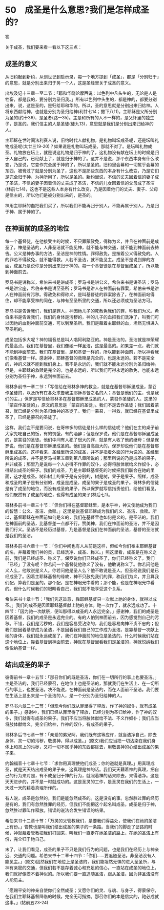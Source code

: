 # 50　成圣是什么意思?我们是怎样成圣的?


答

关于成圣，我们要来看一看以下这三点：

## 成圣的意义

从旧约起到新约，从创世记到启示录，每一个地方提到「成圣」，都是「分别归于」的意思，就是分别出来归于另一个人，这是圣经里关于成圣的意义。

出埃及记十三章一至二节：「耶和华晓论摩西说：以色列中凡头生的，无论是人是牲畜，都是我的，要分别为圣归我。」所有以色列中头生的，都是神的，都要分别出来，说，这是圣的，是归给耶和华的。所以，圣的意思就是分别出来归给神。人将东西献给神，也就是分别为圣归给神(利廿七14；撒下八11)。主耶稣是父所分别为圣的(约十36)，是圣者(路一35)。主是和所有的人不一样的，是父怀里的独生子，是圣的。我们信主的人是圣徒(徒九13)，意思就是我们是分别出来归给神的人。

主耶稣在世时间法利赛人说，旧约时代人献礼物，是礼物叫坛成圣呢，还是坛叫礼物成圣呢(太廿三19-20)？如果说是礼物叫坛成圣，那就不对了。是坛叫礼物成圣。礼物放在坛上，就是说这礼物是归于神的了。这礼物没有献在坛上的时候是归于人自己的，已经献上了，就是归于神的了。这并不是说，那个东西本身有什么改变，乃是说，它变作完全属于神的了，所以是圣的。旧约里会幕和一切属乎会幕的东西，被膏过了就是分别为圣了，这也不是那些东西的本身有什么改变，乃是它们是完全归于神，为神所用了，所以是圣的。新约里说，不信的丈夫因着信的妻子成了圣洁，不信的妻子因着信的丈夫成了圣洁，不信的儿女因着信的父母成了圣洁(林前七14)，这也不是这些人本身有什么改变，乃是因着他们的丈夫、妻子、父母是信主的，所以他们是被分别出来的，是圣的。

神用主耶稣的血把我们买了，所以我们不能再归于别人，不能再属于别人，乃是归于神、属于神的了。

## 在神面前的成圣的地位

每一个基督徒，在他接受主的时候，不只罪蒙赦免，得称为义，并且在神面前是成圣了。神是圣洁的，人非圣洁就不能见神，就不能与神交通，就不能到神面前去祷告。公义是神办事的方法，圣洁是神的性情。罪得赦免，是按着公义得赦免的。人的罪若不得赦免，就不能得救。人若不圣洁，就不能见主。成圣不是说到罪的方面，成圣乃是说你是分别出来归于神的。每一个基督徒是在基督里成圣了，所以能到神面前去。

罗马书是讲称义，希伯来书是讲成圣；罗马书是讲公义，希伯来书是讲圣洁；罗马书是讲宝座，希伯来书是讲至圣所；罗马书是讲人在神面前有罪案，希伯来书是讲人在神面前有污秽。得赦免和得称义，是叫基督徒的罪案除去了，在神面前站得住，却不能享受神的同在，与神有至圣所里的交通，所以还必须成为圣洁方可。

罗马书是告诉我们，我们是罪人，神因祂儿子的死赦免我们的罪，称我们为义。希伯来书是告诉我们，我们的身体是污秽的，神的儿子的血把我们洗净了，叫我们可以因祂的血到神面前交通，可以到至圣所。我们是藉着主耶稣的血，坦然无惧进入至圣所的。

成圣包括多大呢？神的福音总是叫人唱阿利路亚的。神是圣洁的。圣洁就是神荣耀的最高点。我们在基督里，我们像祂一样圣洁，这是最高的。如果差一点，我们就不能到神面前去。我们在基督里，是和基督一样的，所以能到神面前，所以神看我们像看基督一样。感谢神，耶稣基督的救赎是完全的，也是永远的。若不是完全的，神的义就不能到我们身上。若不是永远的，我们就不能永远分别为圣归给神。但是，主耶稣的救赎是完全的，也是永远的，所以我们可得永远的赦免，也能永远分别为圣归于神，永远到神面前去。

哥林多前书一章二节：「写信给在哥林多神的教会，就是在基督耶稣里成圣，蒙召作圣徒的，以及所有在各处求告我主耶稣基督之名的人；基督是他们的主，也是我们的主。」保罗是写信给哥林多在基督耶稣里成圣的人，蒙召作圣徒的人。这里的「蒙召作圣徒的」，原文的意思是「蒙召的圣徒」。我们不是去作圣徒；我们因着蒙召，就已经是分别为圣归给神的圣徒了。我们一蒙召，一得救，就已经在基督里成圣了，已经是蒙召的圣徒了。

这样，我们岂不是要问说，在哥林多的信徒是什么样的信徒呢？他们在主的桌子前大家先吃自己的饭，有的饥饿，有的酒醉；但是保罗说，他们是在基督耶稣里成圣的，是蒙召的圣徒。他们中间有人犯了很大的罪，就是有人收了他的继母；但是保罗说，他们是在基督耶稣里成圣的。他们是自高自大的，保罗却说他们是在基督耶稣里成圣的。这样看来，圣经里所说的成圣，并不是指着外面的行为说的。圣经里所说的成圣，并不是罗马书第五章到第八章所说的；那里所说的乃是成圣的果子，并非成圣；那里乃是说每一个人必得不作罪的奴仆，必得将肢体献给义作奴仆，必得结出成圣的果子。我们的成圣，乃是主耶稣基督死的时候把我们联合在祂的里面，这才是成圣。树和树上的果子是有分别的，树是树，果子是果子。照样，成圣和成圣的果子是有分别的，成圣是成圣，成圣的果子是成圣的果子。哥林多的信徒是有了成圣的地位，而没有成圣的果子，所以保罗就写信指责他们，给他们看见，他们既然有了成圣的地位，也得有成圣的果子(林后七1)。

哥林多前书一章三十节：「但你们得在基督耶稣里，是本乎神，神又使祂成为我们的智慧：公义、圣洁、救赎。」这里是说基督耶稣成为我们的义、圣洁、救赎。所以，基督耶稣在神面前如何是义的，我们在基督里也如何是义的，是圣洁的。我们在神面前的圣洁，比基督差一点都不行。赞美神，我们在神面前的圣洁，并不是因我们行义。圣洁不是经历过基督，乃是基督是我们在神面前的圣洁，基督的圣洁就是我们的圣洁。

哥林多前书六章十一节：「你们中间也有人从前是这样，但如今你们奉主耶稣基督的名，并藉着我们神的灵，已经洗净、成圣、称义。」照这里看，成圣是在称义之前，我们是已经成圣、称义了。保罗说你们已经成圣了，你们已经称义了。我们「已经」了没有呢？你若问一个基督徒他称义了没有，他敢说称义了。你若问他是义人么，他敢说是义人。你若问他是圣人么？他不敢说是圣人。但圣经说我们是已经成圣了。因着主耶稣基督的缘故，神不只赦免我们的罪，称我们为义，并且算我们配，算我们是圣的。那个配，是在神眼光中看的；那个能，也是在神眼光中看的。但什么时候我们的眼睛看自己，我们就不能享受这个关系。

希伯来书十章十节：「我们凭这旨意，靠耶稣基督只一次献上祂的身体，就得以成圣。」我们的成圣是因着耶稣基督献上祂的身体。祂一次作了，就永远成功了。十四节：「因为祂一次献祭，便叫那得以成圣的人永远完全。」感谢神，我们的成圣是因着基督，我们的成圣是永远完全的。有的人怕到神面前去，因为感觉到自己的污秽。不错，我们是污秽的，我们是容易受沾染的，我们是容易向神不贞不忠的；但我们是因着基督成为圣洁，不是因着我们自己的工作成为圣洁。是靠基督一次献上祂的身体，我们就永远成圣了，我们在神面前的地位是圣洁的。什么时候我们站在这个地位上，靠着基督到神面前去，神就在基督里看我们是圣洁的，神就悦纳我们像悦纳基督一样。

## 结出成圣的果子

彼得前书一章十五节：「那召你们的既是圣洁，你们在一切所行的事上也要圣洁。」主是圣洁的，我们已经蒙召，在地位上也是圣洁的，那就我们在生活上、在一切所行的事上，也要圣洁。决不能说，在神面前是圣洁的，而在人面前不圣洁。我们要在生活上显出来是一个圣洁的人，是一个分别为圣归给神的人。

罗马书六章二十二节：「但现今你们既从罪里得了释放，作了神的奴仆，就有成圣的果子。」感谢神，我们已经从罪里得了释放，已经分别为圣归给神，作了神的奴仆，我们就得有成圣的果子。我们不应当将肢体献给不法、不义作奴仆；我们应当将肢体献给义，完全归给神，作神的奴仆，有成圣的果子。

哥林多后书七章一节：「亲爱的弟兄阿，我们既有这等应许，就当洁净自己，除去身体、灵一切的污秽，敬畏神，得以成圣。」(原文)我们应当把一切沾染在我们身体上和灵上的污秽，又将一切不属乎神的东西都除去，用敬畏神的心结出成圣的果子来。

约翰福音十七章十七节：「求你用真理使他们成圣；你的道就是真理。」用真理成圣，就是天天结出成圣的果子来，这真理是神的话。我们天天藉着神的真理，把自己的行为来对照，有不成圣归于神的行为，就照着神的话来除去，来得洁净。这是天天进步的，并不是一时就成功的。这是圣灵的工作，是圣灵在我们的生活上，一天过一天的藉着真理所作的。

有人说，成圣是忽然的，我们是能忽然成圣的。这是没有的事。忽然胜过罪的经历是有的，我们有忽然胜罪的经历，但我们不能把这个起名叫成圣。成圣是归于神，忽然胜过罪叫作释放。错误的说法会发生错误的结果。

希伯来书十二章十节：「万灵的父管教我们，是要我们得益处，使我们在祂的圣洁上有份。」管教也是叫我们结出成圣的果子的一条路。当我们的脚走了岔路的时候，神就藉着管教把我们打回来，叫我们一直走在祂圣洁的路上，在祂的圣洁上有份，完全归于祂自己。

末了，让我们看见，成圣的果子不只是我们行为的问题，也是我们在经历上与神亲近、交通的问题。希伯来书十二章十四节：「你们……要追随圣洁，非圣洁没有人能见主。」(原文)固然我们在地位上是圣洁的，我们能坦然无惧的进入至圣所，与神有亲密的交通，但我们若不是存着诚心和充足的信心，一直站在成圣的地位上，我们就好像摸不着神似的。所以我们要一直追随圣洁，跟从圣洁，因为非圣洁没有人能见主。

「愿赐平安的神亲自使你们全然成圣；又愿你们的灵、与魂、与身子，得蒙保守，在我们主耶稣基督降临的时候，完全无可指摘。那召你们的本是信实的，祂必成就这事。」(帖前五23-24)


